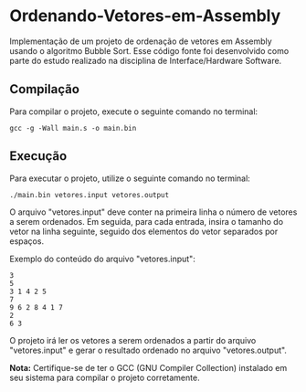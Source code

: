 # Ordenando-Vetores-em-Assembly

Implementação de um projeto de ordenação de vetores em Assembly usando o algoritmo Bubble Sort. Esse código fonte foi desenvolvido como parte do estudo realizado na disciplina de Interface/Hardware Software.

## Compilação

Para compilar o projeto, execute o seguinte comando no terminal:

```
gcc -g -Wall main.s -o main.bin
```

## Execução

Para executar o projeto, utilize o seguinte comando no terminal:

```
./main.bin vetores.input vetores.output
```

O arquivo "vetores.input" deve conter na primeira linha o número de vetores a serem ordenados. Em seguida, para cada entrada, insira o tamanho do vetor na linha seguinte, seguido dos elementos do vetor separados por espaços.

Exemplo do conteúdo do arquivo "vetores.input":

```
3
5
3 1 4 2 5
7
9 6 2 8 4 1 7
2
6 3
```

O projeto irá ler os vetores a serem ordenados a partir do arquivo "vetores.input" e gerar o resultado ordenado no arquivo "vetores.output".

**Nota:** Certifique-se de ter o GCC (GNU Compiler Collection) instalado em seu sistema para compilar o projeto corretamente.
